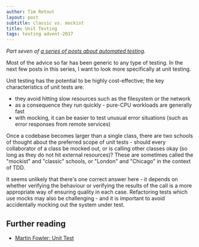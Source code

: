 ```yaml
---
author: Tim Retout
layout: post
subtitle: classic vs. mockist
title: Unit Testing
tags: testing advent-2017
---
```


*Part seven of [a series of posts about automated
 testing](https://tech-blog.cv-library.co.uk/tags/#advent-2017-ref).*

Most of the advice so far has been generic to any type of testing.  In
the next few posts in this series, I want to look more specifically at
unit testing.

Unit testing has the potential to be highly cost-effective; the key
characteristics of unit tests are:

- they avoid hitting slow resources such as the filesystem or the network
- as a consequence they run quickly - pure-CPU workloads are generally fast
- with mocking, it can be easier to test unusual error situations (such as error responses from remote services)

Once a codebase becomes larger than a single class, there are two
schools of thought about the preferred scope of unit tests - should
every collaborator of a class be mocked out, or is calling other
classes okay (so long as they do not hit external resources)?  These
are sometimes called the "mockist" and "classic" schools, or "London"
and "Chicago" in the context of TDD.

It seems unlikely that there's one correct answer here - it depends on
whether verifying the behaviour or verifying the results of the call
is a more appropriate way of ensuring quality in each case.
Refactoring tests which use mocks may also be challenging - and it is
important to avoid accidentally mocking out the system under test.

## Further reading

- [Martin Fowler: Unit Test](https://martinfowler.com/bliki/UnitTest.html)
